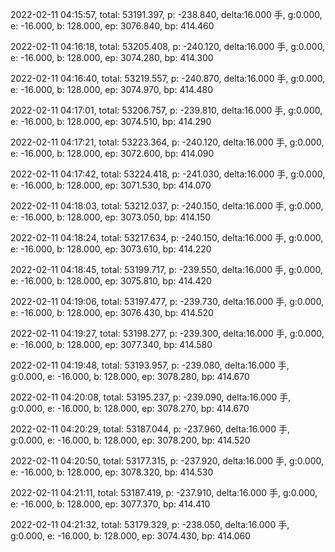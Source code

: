 2022-02-11 04:15:57, total: 53191.397, p: -238.840, delta:16.000 手, g:0.000, e: -16.000, b: 128.000, ep: 3076.840, bp: 414.460

2022-02-11 04:16:18, total: 53205.408, p: -240.120, delta:16.000 手, g:0.000, e: -16.000, b: 128.000, ep: 3074.280, bp: 414.300

2022-02-11 04:16:40, total: 53219.557, p: -240.870, delta:16.000 手, g:0.000, e: -16.000, b: 128.000, ep: 3074.970, bp: 414.480

2022-02-11 04:17:01, total: 53206.757, p: -239.810, delta:16.000 手, g:0.000, e: -16.000, b: 128.000, ep: 3074.510, bp: 414.290

2022-02-11 04:17:21, total: 53223.364, p: -240.120, delta:16.000 手, g:0.000, e: -16.000, b: 128.000, ep: 3072.600, bp: 414.090

2022-02-11 04:17:42, total: 53224.418, p: -241.030, delta:16.000 手, g:0.000, e: -16.000, b: 128.000, ep: 3071.530, bp: 414.070

2022-02-11 04:18:03, total: 53212.037, p: -240.150, delta:16.000 手, g:0.000, e: -16.000, b: 128.000, ep: 3073.050, bp: 414.150

2022-02-11 04:18:24, total: 53217.634, p: -240.150, delta:16.000 手, g:0.000, e: -16.000, b: 128.000, ep: 3073.610, bp: 414.220

2022-02-11 04:18:45, total: 53199.717, p: -239.550, delta:16.000 手, g:0.000, e: -16.000, b: 128.000, ep: 3075.810, bp: 414.420

2022-02-11 04:19:06, total: 53197.477, p: -239.730, delta:16.000 手, g:0.000, e: -16.000, b: 128.000, ep: 3076.430, bp: 414.520

2022-02-11 04:19:27, total: 53198.277, p: -239.300, delta:16.000 手, g:0.000, e: -16.000, b: 128.000, ep: 3077.340, bp: 414.580

2022-02-11 04:19:48, total: 53193.957, p: -239.080, delta:16.000 手, g:0.000, e: -16.000, b: 128.000, ep: 3078.280, bp: 414.670

2022-02-11 04:20:08, total: 53195.237, p: -239.090, delta:16.000 手, g:0.000, e: -16.000, b: 128.000, ep: 3078.270, bp: 414.670

2022-02-11 04:20:29, total: 53187.044, p: -237.960, delta:16.000 手, g:0.000, e: -16.000, b: 128.000, ep: 3078.200, bp: 414.520

2022-02-11 04:20:50, total: 53177.315, p: -237.920, delta:16.000 手, g:0.000, e: -16.000, b: 128.000, ep: 3078.320, bp: 414.530

2022-02-11 04:21:11, total: 53187.419, p: -237.910, delta:16.000 手, g:0.000, e: -16.000, b: 128.000, ep: 3077.370, bp: 414.410

2022-02-11 04:21:32, total: 53179.329, p: -238.050, delta:16.000 手, g:0.000, e: -16.000, b: 128.000, ep: 3074.430, bp: 414.060